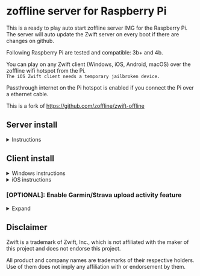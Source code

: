 # zoffline server for Raspberry Pi

This is a ready to play auto start zoffline server IMG for the Raspberry Pi.<br>
The server will auto update the Zwift server on every boot if there are changes on github.<p>

Following Raspberry Pi are tested and compatible: 3b+ and 4b.<p>

You can play on any Zwift client (Windows, iOS, Android, macOS) over the zoffline wifi hotspot from the Pi.<br> 
``The iOS Zwift client needs a temporary jailbroken device.``

Passthrough internet on the Pi hotspot is enabled if you connect the Pi over a ethernet cable.<p>

This is a fork of https://github.com/zoffline/zwift-offline

## Server install

<details><summary>Instructions</summary>

* Download the zoffline server IMG file:<br> 
  https://drive.google.com/u/0/uc?id=1RwVOGN_Vbv_0MFQSLMsR4El0fEpKThV7&export=download<p>
* Extract the ZIP file to a known location.
* Write the IMG file with a program to a SD-Card which is at least 4GB in size. 
* Windows users can use Win32 Disk Imager:<br>
  https://sourceforge.net/projects/win32diskimager/<p>
* The OS will auto resize at boot and use all remaining space of the SD-Card.<p>
* First boot can take up to 5 Minutes till the Zwift server is booted.
	
</details>

## Client install

<details><summary>Windows instructions</summary>

* Install Zwift https://www.zwift.com/eu-de/download<p>
* Connect to the zoffline hotspot on the windows laptop which you will use to Zwift.<br>
``password zoffline``<p>
* Open a browser and go to http://192.168.50.10/certs
  * Download the files ``cacert.pem`` and ``import-into-win-macos.p12``<p>
* Open Command Prompt as an admin, cd to that location and run.
  * ``certutil.exe -importpfx Root import-into-win-macos.p12``
  * If you're prompted for a password, just leave it blank. There is no password.<p>
* Copy the file ``cacert.pem`` to the folder ``C:\Program Files (x86)\Zwift\data`` and overwrite the old file.<p>
* Login with one of the following zoffline user/password combination:<br> 
``rider1@zoffline.com/rider1, rider2@zoffline.com/rider2, rider3@zoffline.com/rider3.``<p>
* You are done, have fun.

</details>

<details><summary>iOS instructions</summary>

* You need a temporary jailbroken iOS device. 
  * After the replacement of the``cacert.pem`` in the Zwift folder we do not need the jailbreak anymore.
  * At the end of the procedure you can reboot your iOS device and the jailbreak is not active anymore.
  * Zwift will still work with zoffline and should be updateable without going through the procedure again (untested).<p>
* Let's jailbreak the iOS device now:
  * Check if it is compatible with the checkra1n jailbreak,<br> other jailbreaks may work but are not tested:<br> 
   https://taig9.com/apps/checkra1n-downloader/
  * If yes follow this tutorial, other tutorials may work but are not tested:<br>
    https://www.techacrobat.com/checkra1n-jailbreak-for-windows/
  * If you did everything right you should now have a new App called Checkra1n on your iOS device.
    * Install Cydia App through the Checkra1n App on the iPad.
    * Install Filza file browser App through Cydia App.<p>
* Install the Zwift App through the official App store if you did not already.<p>
* Connect to the zoffline hotspot; ``password zoffline``.<p>
* Now we do the certificate file installation for iOS and Zwift.
  * Open in Safari http://192.168.50.10/certs
    * Short touch press on ``import-into-ios.pem``. 
    * Follow this tutorial now:<br>
	https://support.securly.com/hc/en-us/articles/206978437-How-do-I-deploy-Securly-SSL-certificate-to-iOS-
  * Go back to Safari and open again http://192.168.50.10/certs
    * Long touch press on ``cacert.pem`` touch press on ``download linked file``.
  * Open Filza file browser App. 
    * Go to the path<br> 
	``/private/var/mobile/Library/Mobile Documents/com~apple~CloudDocs/Downloads``.
	* Long press on ``cacert.pem`` choose move.
	* Go to the path ``/var/containers/Bundle/Application/Zwift/Zwift.app/dataES``.
    * Press the pinboard icon on the bottom left hand side and then the left icon arrow ``paste``.
    * If you did it right you will be asked if you want to replace the file ``cacert.pem`` press ``replace``.<p>
* Check if you you are still connected to the zoffline AP, if not connect to it.<p>
* Launch the Zwift App.
  * Log in with one of the following zoffline user/password combination:<br> 
    ``rider1@zoffline.com/rider1, rider2@zoffline.com/rider2, rider3@zoffline.com/rider3.`` 
    * Official online use: Connect to your usual internet AP and open Zwift (close Zwift if it is open in background).
    * Zoffline use:        Connect to the zoffline AP and open Zwift (close Zwift if it is open in background).
    * If you are using a zoffline profile and a offical online profile you have two profiles in the Zwift App.<p>
* If you wan't to deactivate the jailbreak, reboot your device.<p>
* You are done, have fun.

</details>
	
### [OPTIONAL]: Enable Garmin/Strava upload activity feature

<details><summary>Expand</summary>

* In order to be able to upload activities at the end of a ride to Garmin/Strava you have to do:
  * Connect to the zoffline AP and browse to https://192.168.50.10/login
    * Login with the user you wan't to be able to upload activities (for instance rider1@zoffline.com)
      * Garmin: Click on Garmin, enter your garmin connect username and password.
      * Strava: Click on Strava, enter your strava username/password and click on authorize.<p>
        
* You are done with the Garmin/Strava auth process, you can close the tabs or logout. 
	
</details>
	
## Disclaimer

Zwift is a trademark of Zwift, Inc., which is not affiliated with the maker of
this project and does not endorse this project.

All product and company names are trademarks of their respective holders. Use of
them does not imply any affiliation with or endorsement by them.
